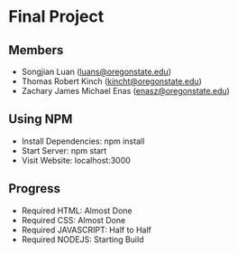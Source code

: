 <h1>Final Project</h1>

## Members

* Songjian Luan (luans@oregonstate.edu)
* Thomas Robert Kinch (kincht@oregonstate.edu)
* Zachary James Michael Enas (enasz@oregonstate.edu)

## Using NPM

* Install Dependencies: npm install
* Start Server: npm start
* Visit Website: localhost:3000

## Progress

* Required HTML: Almost Done
* Required CSS: Almost Done
* Required JAVASCRIPT: Half to Half
* Required NODEJS: Starting Build
